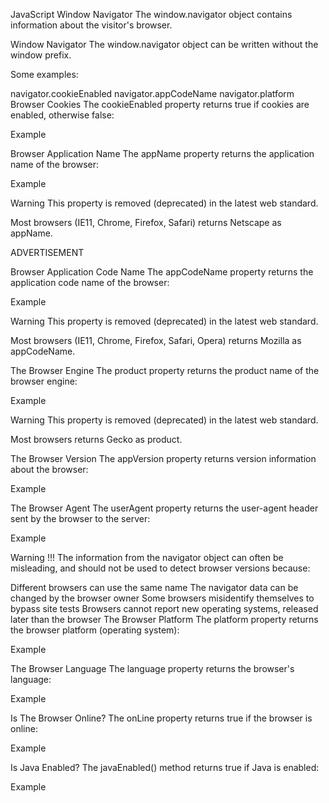 JavaScript Window Navigator
The window.navigator object contains information about the visitor's browser.

Window Navigator
The window.navigator object can be written without the window prefix.

Some examples:

navigator.cookieEnabled
navigator.appCodeName
navigator.platform
Browser Cookies
The cookieEnabled property returns true if cookies are enabled, otherwise false:

Example
<p id="demo"></p>

<script>
document.getElementById("demo").innerHTML =
"cookiesEnabled is " + navigator.cookieEnabled;
</script>
Browser Application Name
The appName property returns the application name of the browser:

Example
<p id="demo"></p>

<script>
document.getElementById("demo").innerHTML =
"navigator.appName is " + navigator.appName;
</script>
Warning
This property is removed (deprecated) in the latest web standard.

Most browsers (IE11, Chrome, Firefox, Safari) returns Netscape as appName.

ADVERTISEMENT

Browser Application Code Name
The appCodeName property returns the application code name of the browser:

Example
<p id="demo"></p>

<script>
document.getElementById("demo").innerHTML =
"navigator.appCodeName is " + navigator.appCodeName;
</script>
Warning
This property is removed (deprecated) in the latest web standard.

Most browsers (IE11, Chrome, Firefox, Safari, Opera) returns Mozilla as appCodeName.

The Browser Engine
The product property returns the product name of the browser engine:

Example
<p id="demo"></p>

<script>
document.getElementById("demo").innerHTML =
"navigator.product is " + navigator.product;
</script>
Warning
This property is removed (deprecated) in the latest web standard.

Most browsers returns Gecko as product.

The Browser Version
The appVersion property returns version information about the browser:

Example
<p id="demo"></p>

<script>
document.getElementById("demo").innerHTML = navigator.appVersion;
</script>
The Browser Agent
The userAgent property returns the user-agent header sent by the browser to the server:

Example
<p id="demo"></p>

<script>
document.getElementById("demo").innerHTML = navigator.userAgent;
</script>
Warning !!!
The information from the navigator object can often be misleading, and should not be used to detect browser versions because:

Different browsers can use the same name
The navigator data can be changed by the browser owner
Some browsers misidentify themselves to bypass site tests
Browsers cannot report new operating systems, released later than the browser
The Browser Platform
The platform property returns the browser platform (operating system):

Example
<p id="demo"></p>

<script>
document.getElementById("demo").innerHTML = navigator.platform;
</script>
The Browser Language
The language property returns the browser's language:

Example
<p id="demo"></p>

<script>
document.getElementById("demo").innerHTML = navigator.language;
</script>
Is The Browser Online?
The onLine property returns true if the browser is online:

Example
<p id="demo"></p>

<script>
document.getElementById("demo").innerHTML = navigator.onLine;
</script>
Is Java Enabled?
The javaEnabled() method returns true if Java is enabled:

Example
<p id="demo"></p>

<script>
document.getElementById("demo").innerHTML = navigator.javaEnabled();
</script>